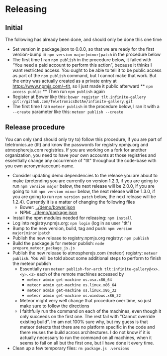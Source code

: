 # Releasing

## Initial

The following has already been done, and should only be done this one time

* Set version in package.json to 0.0.0, so that we are ready for the first version-bump in `npm version major|minor|patch` in the procedure below
* The first time I ran `npm publish` in the procedure below, it failed with “You need a paid account to perform this action”, because it thinks I want restricted access. You ought to be able to tell it to be public access as part of the `npm publish` command, but I cannot make that work. But the entry was actually created as a private entry at https://www.npmjs.com/~tlt, so I just made it public afterward
** `npm access public`
** Then run `npm publish` again
* Register at Bower like this: `bower register tlt.infinite-gallery git://github.com/TeletronicsDotAe/infinite-gallery.git`
* The first time I ran `meteor publish` in the procedure below, I ran it with a `--create` parameter like this: `meteor publish --create`

## Release procedure

You can only (and should only try to) follow this procedure, if you are part of teletronics.ae (tlt) and know the passwords for registry.npmjs.org and atmospherejs.com registries. If you are working on a fork for another organization, you need to have your own accounts at those registries and essentially change any occurrence of "tlt" throughout the code-base with you own acronym/account-name. 

* Consider updating demo dependencies to the release you are about to make (pretending you are currently on version 1.2.3, if you are going to run `npm version major` below, the next release will be 2.0.0, if you are going to run `npm version minor` below, the next release will be 1.3.0, if you are going to run `npm version patch` below, the next release will be 1.2.4). Currently it is a matter of changing the following files
  * Bower: [../demo/bower.json](../demo/bower.json)
  * NPM: [../demo/package.json](../demo/package.json)
* Install the npm modules needed for releasing: `npm install`
* Log into registry.npmjs.org: `npm login` (log in as user "tlt")
* Bump to the new version, build, tag and push: `npm version major|minor|patch`
* Publish the new release to registry.npmjs.org registry: `npm publish`
* Build the package.js for meteor publish: `node prepare_meteor_package_js.js`
* Publish the new release to atmospherejs.com (meteor) registry: `meteor publish`. You will be told about some additional steps to perform to finish the meteor publish
  * Essentially run `meteor publish-for-arch tlt:infinite-gallery@<x>.<y>.<z>` each of the remote machines accessed by
    * `meteor admin get-machine os.osx.x86_64`
    * `meteor admin get-machine os.linux.x86_64`
    * `meteor admin get-machine os.linux.x86_32`
    * `meteor admin get-machine os.windows.x86_32`
  * Meteor might very well change that procedure over time, so just make sure to follow the directions
  * I faithfully run the command on each of the machines, even though it only succeeds on the first one. The rest fail with "Cannot override existing build". Im am not 100% sure why, but my guess is that meteor detects that there are no platform specific in the code and there reuses the build across architectures. I do not know if it is actually necessary to run the command on all machines, when it seems to fail on all but the first one, but I have done it every time.
* Clean up a few temporary files: `rm package.js .versions`
